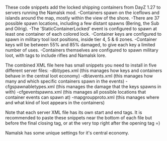 These code snippets add the locked shipping containers from DayZ 1.27 to servers running the Namalsk mod.
-Containers spawn on the iceflows and islands around the map, mostly within the view of the shore.
-There are 37 possible spawn locations, including a few distant spawns (Bering, the Sub and Oilrig).
-The 'StaticContainerLocked' event is configured to spawn at least one container of each colored lock. 
-Container keys are configured to spawn in military tool loot positions, inside tier 4, 5 & 6 zones.
-Container keys will be between 55% and 85% damaged, to give each key a limited number of uses.
-Containers themselves are configured to spawn military loot, with tags to include rifles and Namalsk lore.
		
The combined XML file here has small snippets you need to install in five different server files:
-db\types.xml    (this manages how keys and containers behave in the central loot economy)
-db\events.xml   (this manages how many and which specific containers spawn in the events)
-cfgspawnabletypes.xml    (this manages the damage that the keys spawns in with)
-cfgeventspawns.xml    (this manages all possible locations that container events can spawn at)
-mapgroupproto.xml    (this manages where and what kind of loot appears in the containers)

Note that each server XML file has its own start and end tags. It is recommended to paste these snippets near the bottom of each file but before the final closing tag, or at the very top right after the opening tag =)

Namalsk has some unique settings for it's central economy. 
